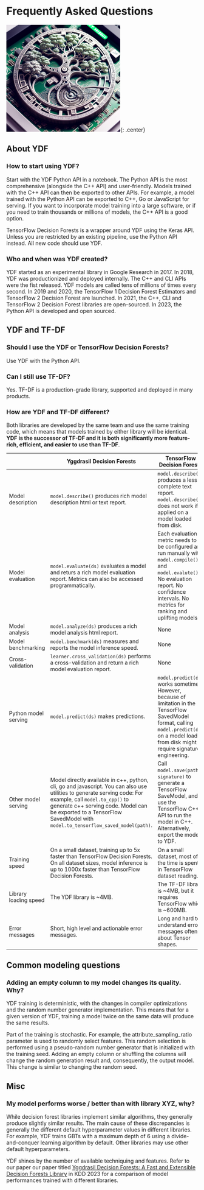 # Frequently Asked Questions

![](image/cpu_forest.png){: .center}

## About YDF

### How to start using YDF?

Start with the YDF Python API in a notebook. The Python API is the most
comprehensive (alongside the C++ API) and user-friendly. Models trained with the
C++ API can then be exported to other APIs. For example, a model trained with
the Python API can be exported to C++, Go or JavaScript for serving. If you want
to incorporate model training into a large software, or if you need to train
thousands or millions of models, the C++ API is a good option.

TensorFlow Decision Forests is a wrapper around YDF using the Keras API. Unless
you are restricted by an existing pipeline, use the Python API instead. All new
code should use YDF.

### Who and when was YDF created?

YDF started as an experimental library in Google Research in 2017. In 2018, YDF was productionized and deployed internally. The C++ and CLI APIs were the fist released. YDF models are called tens of millions of times every second. In 2019 and 2020, the TensorFlow 1 Decision Forest Estimators and TensorFlow 2 Decision Forest are launched. In 2021, the C++, CLI and TensorFlow 2 Decision Forest libraries are open-sourced. In 2023, the Python API is developed and open sourced.

## YDF and TF-DF

### Should I use the YDF or TensorFlow Decision Forests?

Use YDF with the Python API.

### Can I still use TF-DF?

Yes. TF-DF is a production-grade library, supported and deployed in many products.

### How are YDF and TF-DF different?

Both libraries are developed by the same team and use the same training code, which means that models trained by either library will be identical. **YDF is the successor of TF-DF and it is both significantly more feature-rich, efficient, and easier to use than TF-DF**.


| | Yggdrasil Decision Forests | TensorFlow Decision Forests |
|---|---|---|
| Model description | `model.describe()` produces rich model description html or text report. | `model.describe()` produces a less complete text report. `model.describe()` does not work if applied on a model loaded from disk. |
| Model evaluation | `model.evaluate(ds)` evaluates a model and returs a rich model evaluation report. Metrics can also be accessed programmatically. | Each evaluation metric needs to be configured and run manually with `model.compile()` and `model.evalute()`. No evaluation report. No confidence intervals. No metrics for ranking and uplifting models. |
| Model analysis | `model.analyze(ds)` produces a rich model analysis html report. | None |
| Model benchmarking | `model.benchmark(ds)` measures and reports the model inference speed. | None |
| Cross-validation | `learner.cross_validation(ds)` performs a cross-validation and return a rich model evaluation report. | None |
| Python model serving | `model.predict(ds)` makes predictions. | `model.predict(ds)` works sometime. However, because of limitation in the TensorFlow SavedModel format, calling `model.predict(ds)` on a model loaded from disk might require signature engineering. |
| Other model serving | Model directly available in c++, python, cli, go and javascript. You can also use utilities to generate serving code: For example, call `model.to_cpp()` to generate c++ serving code. Model can be exported to a TensorFlow SavedModel with `model.to_tensorflow_saved_model(path)`. | Call `model.save(path, signature)` to generate a TensorFlow SaveModel, and use the TensorFlow C++ API to run the model in C++. Alternatively, export the model to YDF. |
| Training speed | On a small dataset, training up to 5x faster than TensorFlow Decision Forests. On all dataset sizes, model inference is up to 1000x faster than TensorFlow Decision Forests. | On a small dataset, most of the time is spent in TensorFlow dataset reading. |
| Library loading speed | The YDF library is ~4MB. | The TF-DF library is ~4MB, but it requires TensorFlow which is ~600MB. |
| Error messages | Short, high level and actionable error messages. | Long and hard to understand error messages often about Tensor shapes. |

## Common modeling questions

### Adding an empty column to my model changes its quality. Why?

YDF training is deterministic, with the changes in compiler optimizations and
the random number generator implementation. This means that for a given version
of YDF, training a model twice on the same data will produce the same results.

Part of the training is stochastic. For example, the attribute_sampling_ratio
parameter is used to randomly select features. This random selection is
performed using a pseudo-random number generator that is initialized with the
training seed. Adding an empty column or shuffling the columns will change the
random generation result and, consequently, the output model. This change is
similar to changing the random seed.

## Misc

### My model performs worse / better than with library XYZ, why?

While decision forest libraries implement similar algorithms, they generally
produce slightly similar results. The main cause of these discrepancies is
generally the different default hyperparameter values in different libraries.
For example, YDF trains GBTs with a maximum depth of 6 using a
divide-and-conquer learning algorithm by default. Other libraries may use other
default hyperparameters.

YDF shines by the number of available techniquing and features. Refer to our
paper our paper titled
[Yggdrasil Decision Forests: A Fast and Extensible Decision Forests Library](https://doi.org/10.1145/3580305.3599933)
in KDD 2023 for a comparison of model performances trained with different
libraries.

